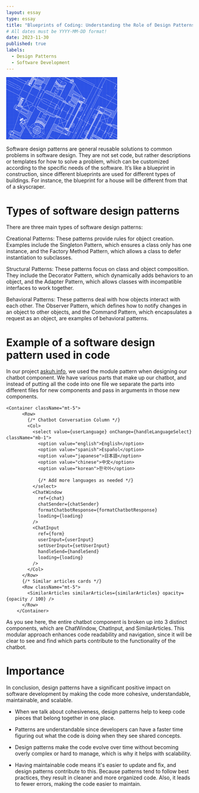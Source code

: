 ```yaml
---
layout: essay
type: essay
title: "Blueprints of Coding: Understanding the Role of Design Patterns"
# All dates must be YYYY-MM-DD format!
date: 2023-11-30
published: true
labels:
  - Design Patterns
  - Software Development
---
```

<img width="300px" length="540px" class="rounded float-start pe-4" src="../img/design-patterns/blueprint.png">

Software design patterns are general reusable solutions to common problems in software design. They are not set code, but rather descriptions or templates for how to solve a problem, which can be customized according to the specific needs of the software. It’s like a blueprint in construction, since different blueprints are used for different types of buildings. For instance, the blueprint for a house will be different from that of a skyscraper.

# Types of software design patterns

There are three main types of software design patterns:

Creational Patterns: These patterns provide rules for object creation. Examples include the Singleton Pattern, which ensures a class only has one instance, and the Factory Method Pattern, which allows a class to defer instantiation to subclasses.

Structural Patterns: These patterns focus on class and object composition. They include the Decorator Pattern, which dynamically adds behaviors to an object, and the Adapter Pattern, which allows classes with incompatible interfaces to work together.

Behavioral Patterns: These patterns deal with how objects interact with each other. The Observer Pattern, which defines how to notify changes in an object to other objects, and the Command Pattern, which encapsulates a request as an object, are examples of behavioral patterns.

# Example of a software design pattern used in code

In our project [askuh.info](https://askuh.info), we used the module pattern when designing our chatbot component. We have various parts that make up our chatbot, and instead of putting all the code into one file we separate the parts into different files for new components and pass in arguments in those new components.

```
<Container className="mt-5">
      <Row>
        {/* Chatbot Conversation Column */}
        <Col>
          <select value={userLanguage} onChange={handleLanguageSelect} className="mb-1">
            <option value="english">English</option>
            <option value="spanish">Español</option>
            <option value="japanese">日本語</option>
            <option value="chinese">中文</option>
            <option value="korean">한국어</option>

            {/* Add more languages as needed */}
          </select>
          <ChatWindow
            ref={chat}
            chatSender={chatSender}
            formatChatbotResponse={formatChatbotResponse}
            loading={loading}
          />
          <ChatInput
            ref={form}
            userInput={userInput}
            setUserInput={setUserInput}
            handleSend={handleSend}
            loading={loading}
          />
        </Col>
      </Row>
      {/* Similar articles cards */}
      <Row className="mt-5">
        <SimilarArticles similarArticles={similarArticles} opacity={opacity / 100} />
      </Row>
    </Container>
```

As you see here, the entire chatbot component is broken up into 3 distinct components, which are ChatWindow, ChatInput, and SimilarArticles. This modular approach enhances code readability and navigation, since it will be clear to see and find which parts contribute to the functionality of the chatbot.

# Importance

In conclusion, design patterns have a significant positive impact on software development by making the code more cohesive, understandable, maintainable, and scalable.

- When we talk about cohesiveness, design patterns help to keep code pieces that belong together in one place.

- Patterns are understandable since developers can have a faster time figuring out what the code is doing when they see shared concepts.

- Design patterns make the code evolve over time without becoming overly complex or hard to manage, which is why it helps with scalability.

- Having maintainable code means it's easier to update and fix, and design patterns contribute to this. Because patterns tend to follow best practices, they result in cleaner and more organized code. Also, it leads to fewer errors, making the code easier to maintain.